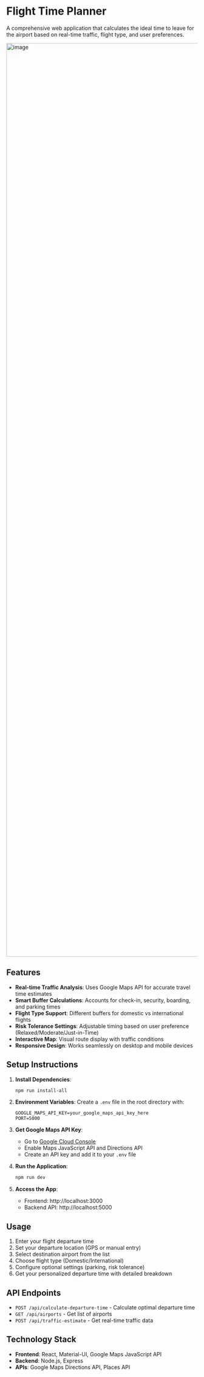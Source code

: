 # Flight Time Planner

A comprehensive web application that calculates the ideal time to leave for the airport based on real-time traffic, flight type, and user preferences.

<img width="1080" height="2400" alt="image" src="https://github.com/user-attachments/assets/d9b2dc1d-8916-471a-a9a3-812ba414aba3" />


## Features

- **Real-time Traffic Analysis**: Uses Google Maps API for accurate travel time estimates
- **Smart Buffer Calculations**: Accounts for check-in, security, boarding, and parking times
- **Flight Type Support**: Different buffers for domestic vs international flights
- **Risk Tolerance Settings**: Adjustable timing based on user preference (Relaxed/Moderate/Just-in-Time)
- **Interactive Map**: Visual route display with traffic conditions
- **Responsive Design**: Works seamlessly on desktop and mobile devices

## Setup Instructions

1. **Install Dependencies**:
   ```bash
   npm run install-all
   ```

2. **Environment Variables**:
   Create a `.env` file in the root directory with:
   ```
   GOOGLE_MAPS_API_KEY=your_google_maps_api_key_here
   PORT=5000
   ```

3. **Get Google Maps API Key**:
   - Go to [Google Cloud Console](https://console.cloud.google.com/)
   - Enable Maps JavaScript API and Directions API
   - Create an API key and add it to your `.env` file

4. **Run the Application**:
   ```bash
   npm run dev
   ```

5. **Access the App**:
   - Frontend: http://localhost:3000
   - Backend API: http://localhost:5000

## Usage

1. Enter your flight departure time
2. Set your departure location (GPS or manual entry)
3. Select destination airport from the list
4. Choose flight type (Domestic/International)
5. Configure optional settings (parking, risk tolerance)
6. Get your personalized departure time with detailed breakdown

## API Endpoints

- `POST /api/calculate-departure-time` - Calculate optimal departure time
- `GET /api/airports` - Get list of airports
- `POST /api/traffic-estimate` - Get real-time traffic data

## Technology Stack

- **Frontend**: React, Material-UI, Google Maps JavaScript API
- **Backend**: Node.js, Express
- **APIs**: Google Maps Directions API, Places API
